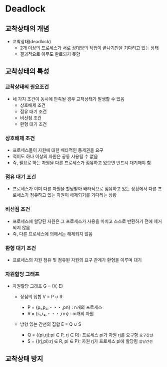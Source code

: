 # Deadlock
## 교착상태의 개념
* 교착상태(deadlock)
    * 2개 이상의 프로세스가 서로 상대방의 작업이 끝나기만을 기다리고 있는 상태
    * 결과적으로 아무도 완료되지 못함

## 교착상태의 특성
### 교착상태의 필요조건
* 네 가지 조건이 동시에 만족될 경우 교착상태가 발생할 수 있음
    * 상호배제 조건
    * 점유 대기 조건
    * 비선점 조건
    * 환형 대기 조건

### 상호배제 조건
* 프로세스들이 자원에 대한 배타적인 통제권을 요구
* 적어도 하나 이상의 자원은 공동 사용될 수 없음
* 즉, 필요로 하는 자원을 다른 프로세스가 점유하고 있으면 반드시 대기해야 함

### 점유 대기 조건
* 프로세스가 이미 다른 자원을 할당받아 배타적으로 점유하고 있는 상황에서 다른 프로세스가 점유하고 있는 자원이 해제되기를 기다리는 상황

### 비선점 조건
* 프로세스에 할당된 자원은 그 프로세스가 사용을 마치고 스스로 반환하기 전에 제거되지 않음
* 즉, 다른 프로세스에 의해서는 해제되지 않음

### 환형 대기 조건
* 프로세스의 자원 점유 및 점유된 자원의 요구 관계가 환형을 이루며 대기

### 자원할당 그래프
* 자원할당 그래프 G = (V, E)
    * 정점의 집합 V = P ∪ R
        * P = {p₁,p₂,・・・,p𝗇} : n개의 프로세스
        * R = {r₁,r₂,・・・,r𝗆} : m개의 자원

    * 방향 있는 간선의 집합 E = Q ∪ S
        * Q = {(p𝗂,r𝗃):p𝗂 ∈ P, r𝗃 ∈ R}: 프로세스 p𝗂가 자원 r𝗃를 요구함 `요구간선`
        * S = {(r𝗃,p𝗂):r𝗃 ∈ R, p𝗂 ∈ P}: 자원 r𝗃가 프로세스 p𝗂에 할당됨 `할당간선`        

## 교착상태 방지
